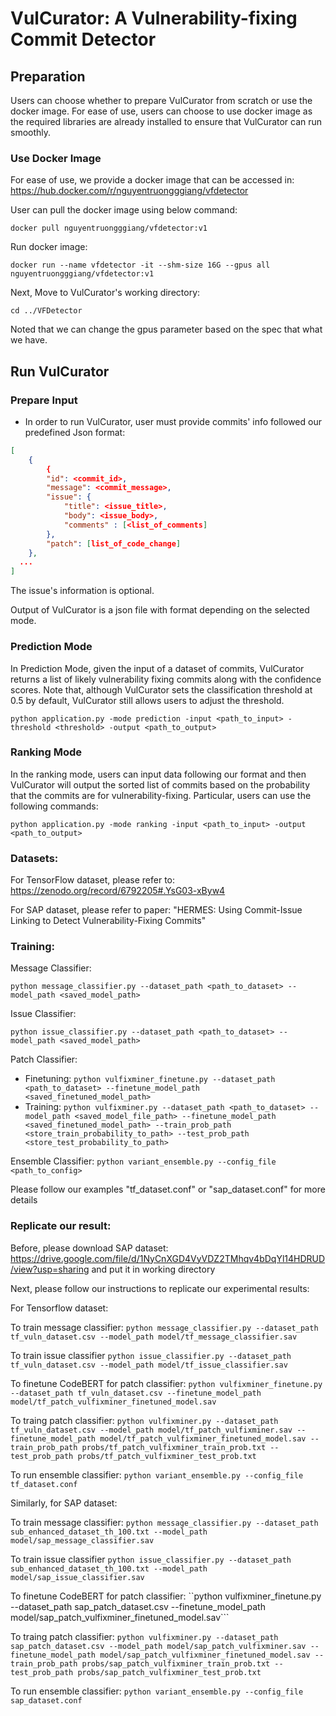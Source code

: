 # VulCurator: A Vulnerability-fixing Commit Detector


## Preparation
Users can choose whether to prepare VulCurator from scratch or use the docker image. For ease of use, users can choose to use docker image as the required libraries are already installed to ensure that VulCurator can run smoothly.

### Use Docker Image
For ease of use, we provide a docker image that can be accessed in:
https://hub.docker.com/r/nguyentruongggiang/vfdetector

User can pull the docker image using below command:

```docker pull nguyentruongggiang/vfdetector:v1```

Run docker image:

```docker run --name vfdetector -it --shm-size 16G --gpus all nguyentruongggiang/vfdetector:v1```

Next, Move to VulCurator's working directory:

```cd ../VFDetector```

Noted that we can change the gpus parameter based on the spec that what we have.

## Run VulCurator

### Prepare Input

- In order to run VulCurator, user must provide commits' info followed our predefined Json format:

```json
[
    {
        {
        "id": <commit_id>, 
        "message": <commit_message>,
        "issue": {
            "title": <issue_title>,
            "body": <issue_body>,
            "comments" : [<list_of_comments]
        },
        "patch": [list_of_code_change]
    },
  ...
]
```

The issue's information is optional.

Output of VulCurator is a json file with format depending on the selected mode.

### Prediction Mode

In Prediction Mode, given the input of a dataset of commits, VulCurator returns a list of likely vulnerability fixing commits along with the confidence scores. 
Note that, although VulCurator sets the classification threshold at 0.5 by default, VulCurator still allows users to adjust the threshold.

```
python application.py -mode prediction -input <path_to_input> -threshold <threshold> -output <path_to_output>
```

### Ranking Mode 
In the ranking mode, users can input data following our format and then VulCurator will output the sorted list of commits based on the probability that the commits are for vulnerability-fixing. Particular, users can use the following commands:

```
python application.py -mode ranking -input <path_to_input> -output <path_to_output>
```

### Datasets:

For TensorFlow dataset, please refer to: https://zenodo.org/record/6792205#.YsG03-xByw4

For SAP dataset, please refer to paper: "HERMES: Using Commit-Issue Linking to Detect Vulnerability-Fixing Commits"

### Training:

Message Classifier:

```python message_classifier.py --dataset_path <path_to_dataset> --model_path <saved_model_path> ```

Issue Classifier:

```python issue_classifier.py --dataset_path <path_to_dataset> --model_path <saved_model_path> ```

Patch Classifier:

- Finetuning: ```python vulfixminer_finetune.py --dataset_path <path_to_dataset> --finetune_model_path <saved_finetuned_model_path>```
- Training: ```python vulfixminer.py --dataset_path <path_to_dataset> --model_path <saved_model_file_path> --finetune_model_path <saved_finetuned_model_path> --train_prob_path <store_train_probability_to_path> --test_prob_path <store_test_probability_to_path>```

Ensemble Classifier:
```python variant_ensemble.py --config_file <path_to_config>```

Please follow our examples "tf_dataset.conf" or "sap_dataset.conf" for more details

### Replicate our result:

Before, please download SAP dataset: https://drive.google.com/file/d/1NyCnXGD4VyVDZ2TMhqv4bDqYl14HDRUD/view?usp=sharing
and put it in working directory

Next, please follow our instructions to replicate our experimental results:

For Tensorflow dataset:

To train message classifier:
```python message_classifier.py --dataset_path tf_vuln_dataset.csv --model_path model/tf_message_classifier.sav```

To train issue classifier
```python issue_classifier.py --dataset_path tf_vuln_dataset.csv --model_path model/tf_issue_classifier.sav```

To finetune CodeBERT for patch classifier:
```python vulfixminer_finetune.py --dataset_path tf_vuln_dataset.csv --finetune_model_path model/tf_patch_vulfixminer_finetuned_model.sav```

To traing patch classifier:
```python vulfixminer.py --dataset_path tf_vuln_dataset.csv --model_path model/tf_patch_vulfixminer.sav --finetune_model_path model/tf_patch_vulfixminer_finetuned_model.sav --train_prob_path probs/tf_patch_vulfixminer_train_prob.txt --test_prob_path probs/tf_patch_vulfixminer_test_prob.txt```

To run ensemble classifier:
```python variant_ensemble.py --config_file tf_dataset.conf```

Similarly, for SAP dataset:

To train message classifier:
```python message_classifier.py --dataset_path sub_enhanced_dataset_th_100.txt --model_path model/sap_message_classifier.sav```

To train issue classifier
```python issue_classifier.py --dataset_path sub_enhanced_dataset_th_100.txt --model_path model/sap_issue_classifier.sav```

To finetune CodeBERT for patch classifier:
``python vulfixminer_finetune.py --dataset_path sap_patch_dataset.csv --finetune_model_path model/sap_patch_vulfixminer_finetuned_model.sav```

To traing patch classifier:
```python vulfixminer.py --dataset_path sap_patch_dataset.csv --model_path model/sap_patch_vulfixminer.sav --finetune_model_path model/sap_patch_vulfixminer_finetuned_model.sav --train_prob_path probs/sap_patch_vulfixminer_train_prob.txt --test_prob_path probs/sap_patch_vulfixminer_test_prob.txt```

To run ensemble classifier:
```python variant_ensemble.py --config_file sap_dataset.conf```



